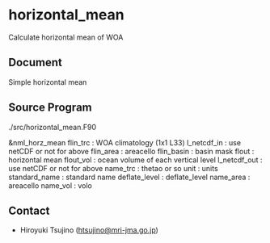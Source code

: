 horizontal_mean
========

Calculate horizontal mean of WOA


Document
--------

  Simple horizontal mean


Source Program
---------

./src/horizontal_mean.F90

&nml_horz_mean
  flin_trc      : WOA climatology (1x1 L33)
  l_netcdf_in   : use netCDF or not for above
  flin_area     : areacello
  flin_basin    : basin mask
  flout         : horizontal mean
  flout_vol     : ocean volume of each vertical level
  l_netcdf_out  : use netCDF or not for above
  name_trc      : thetao or so
  unit          : units
  standard_name : standard name
  deflate_level : deflate_level
  name_area     : areacello
  name_vol      : volo


Contact
-------

  * Hiroyuki Tsujino (htsujino@mri-jma.go.jp)
